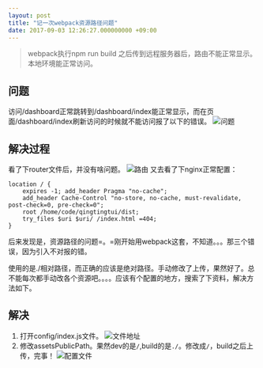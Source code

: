 ```yaml
---
layout: post
title: "记一次webpack资源路径问题"
date: 2017-09-03 12:26:27.000000000 +09:00
---
```


>webpack执行npm run build 之后传到远程服务器后，路由不能正常显示。本地环境能正常访问。
## 问题
访问/dashboard正常跳转到/dashboard/index能正常显示，而在页面/dashboard/index刷新访问的时候就不能访问报了以下的错误。
![问题][1]
## 解决过程
看了下router文件后，并没有啥问题。
![路由][2]
又去看了下nginx正常配置：
```
location / {
    expires -1; add_header Pragma "no-cache";
    add_header Cache-Control "no-store, no-cache, must-revalidate, post-check=0, pre-check=0";
    root /home/code/qingtingtui/dist;
    try_files $uri $uri/ /index.html =404;
}
```
后来发现是，资源路径的问题=。=刚开始用webpack这套，不知道。。。那三个错误，因为引入不对报的错。
<script type=text/javascript src=./static/js/app.508ef9f77b875a8ecd8b.js></script>
使用的是./相对路径，而正确的应该是绝对路径。手动修改了上传，果然好了。总不能每次都手动改各个资源吧。。。。应该有个配置的地方，搜索了下资料，解决方法如下。
## 解决
1. 打开config/index.js文件。
![文件地址][3]
2. 修改assetsPublicPath。果然dev的是`/`,build的是`./`。修改成`/`，build之后上传，完事！
![配置文件][4]


  [1]: https://o8ekw8sx0.qnssl.com/B9CF5B26-7F4C-430A-AB68-0D430250580F.png
  [2]: https://o8ekw8sx0.qnssl.com/0BCAB6E5-C21A-453E-A71A-E86543F5D866.png
  [3]: https://o8ekw8sx0.qnssl.com/C1498B8B-5797-46A7-B7BF-F28178FAD03A.png
  [4]: https://o8ekw8sx0.qnssl.com/500C1B23-6339-465A-AB70-43601954DF8C.png